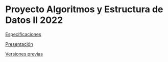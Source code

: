 # Proyecto Algoritmos y Estructura de Datos II 2022
[Especificaciones](https://docs.google.com/document/d/1vpXlV78W8AaxLxmHSdTCbqwrGEAiJIvZWW-YVUX3h_o/edit)

[Presentación](https://docs.google.com/presentation/d/1qGlL3RmkKDRScikCiNiccBULov35ZOIr4vFjUawNB48/edit?usp=sharing)

[Versiones previas](https://drive.google.com/drive/folders/1SqIZwu7Ufhs5r209xE8TQi2CjDRqbeH4?usp=sharing)
